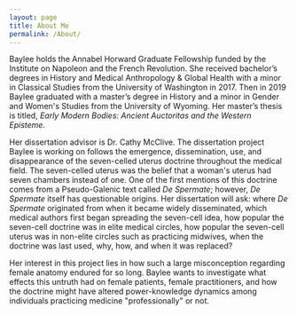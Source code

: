 ```yaml
---
layout: page
title: About Me
permalink: /About/
---
```


Baylee holds the Annabel Horward Graduate Fellowship funded by the Institute on Napoleon and the French Revolution. She received bachelor’s degrees in History and Medical Anthropology & Global Health with a minor in Classical Studies from the University of Washington in 2017. Then in 2019 Baylee graduated with a master’s degree in History and a minor in Gender and Women's Studies from the University of Wyoming. Her master’s thesis is titled, <em>Early Modern Bodies: Ancient Auctoritas and the Western Episteme.</em>

Her dissertation advisor is Dr. Cathy McClive. The dissertation project Baylee is working on follows the emergence, dissemination, use, and disappearance of the seven-celled uterus doctrine throughout the medical field. The seven-celled uterus was the belief that a woman's uterus had seven chambers instead of one. One of the first mentions of this doctrine comes from a Pseudo-Galenic text called <em>De Spermate</em>; however, <em>De Spermate</em> itself has questionable origins. Her dissertation will ask: where <em>De Spermate</em> originated from when it became widely disseminated, which medical authors first began spreading the seven-cell idea, how popular the seven-cell doctrine was in elite medical circles, how popular the seven-cell uterus was in non-elite circles such as practicing midwives, when the doctrine was last used, why, how, and when it was replaced? 

Her interest in this project lies in how such a large misconception regarding female anatomy endured for so long. Baylee wants to investigate what effects this untruth had on female patients, female practitioners, and how the doctrine might have altered power-knowledge dynamics among individuals practicing medicine "professionally" or not. 